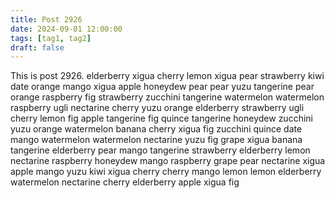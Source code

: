 ```yaml
---
title: Post 2926
date: 2024-09-01 12:00:00
tags: [tag1, tag2]
draft: false
---
```

This is post 2926.
elderberry
xigua
cherry
lemon
xigua
pear
strawberry
kiwi
date
orange
mango
xigua
apple
honeydew
pear
pear
yuzu
tangerine
pear
orange
raspberry
fig
strawberry
zucchini
tangerine
watermelon
watermelon
raspberry
ugli
nectarine
cherry
yuzu
orange
elderberry
strawberry
ugli
cherry
lemon
fig
apple
tangerine
fig
quince
tangerine
honeydew
zucchini
yuzu
orange
watermelon
banana
cherry
xigua
fig
zucchini
quince
date
mango
watermelon
watermelon
nectarine
yuzu
fig
grape
xigua
banana
tangerine
elderberry
pear
mango
tangerine
strawberry
elderberry
lemon
nectarine
raspberry
honeydew
mango
raspberry
grape
pear
nectarine
xigua
apple
mango
yuzu
kiwi
xigua
cherry
cherry
mango
lemon
lemon
elderberry
watermelon
nectarine
cherry
elderberry
apple
xigua
fig
